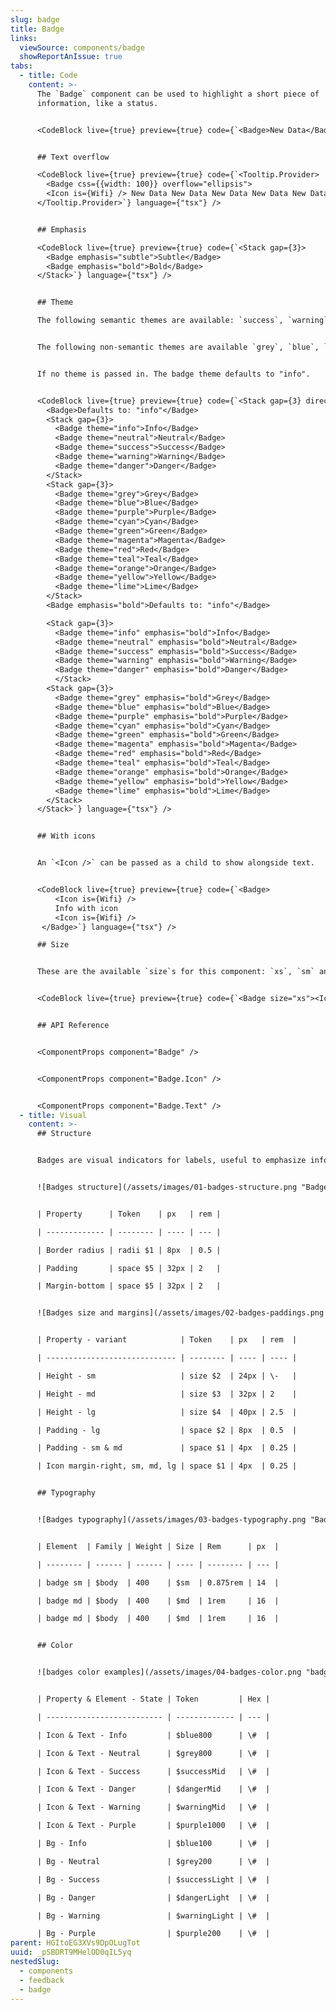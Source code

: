 ```yaml
---
slug: badge
title: Badge
links:
  viewSource: components/badge
  showReportAnIssue: true
tabs:
  - title: Code
    content: >-
      The `Badge` component can be used to highlight a short piece of
      information, like a status.


      <CodeBlock live={true} preview={true} code={`<Badge>New Data</Badge>`} language={"tsx"} />


      ## Text overflow

      <CodeBlock live={true} preview={true} code={`<Tooltip.Provider>
        <Badge css={{width: 100}} overflow="ellipsis">
        <Icon is={Wifi} /> New Data New Data New Data New Data New Data</Badge>
      </Tooltip.Provider>`} language={"tsx"} />


      ## Emphasis

      <CodeBlock live={true} preview={true} code={`<Stack gap={3}>
        <Badge emphasis="subtle">Subtle</Badge>
        <Badge emphasis="bold">Bold</Badge>
      </Stack>`} language={"tsx"} />


      ## Theme

      The following semantic themes are available: `success`, `warning`, `danger`, `neutral`, `info`.


      The following non-semantic themes are available `grey`, `blue`, `purple`, `cyan`,  `green`, `magenta`, `red`, `teal`, `orange`, `yellow`, `lime`.


      If no theme is passed in. The badge theme defaults to "info".


      <CodeBlock live={true} preview={true} code={`<Stack gap={3} direction="column" align="center">
        <Badge>Defaults to: "info"</Badge>
        <Stack gap={3}>
          <Badge theme="info">Info</Badge>
          <Badge theme="neutral">Neutral</Badge>
          <Badge theme="success">Success</Badge>
          <Badge theme="warning">Warning</Badge>
          <Badge theme="danger">Danger</Badge>
        </Stack>
        <Stack gap={3}>
          <Badge theme="grey">Grey</Badge>
          <Badge theme="blue">Blue</Badge>
          <Badge theme="purple">Purple</Badge>
          <Badge theme="cyan">Cyan</Badge>
          <Badge theme="green">Green</Badge>
          <Badge theme="magenta">Magenta</Badge>
          <Badge theme="red">Red</Badge>
          <Badge theme="teal">Teal</Badge>
          <Badge theme="orange">Orange</Badge>
          <Badge theme="yellow">Yellow</Badge>
          <Badge theme="lime">Lime</Badge>
        </Stack>
        <Badge emphasis="bold">Defaults to: "info"</Badge>

        <Stack gap={3}>
          <Badge theme="info" emphasis="bold">Info</Badge>
          <Badge theme="neutral" emphasis="bold">Neutral</Badge>
          <Badge theme="success" emphasis="bold">Success</Badge>
          <Badge theme="warning" emphasis="bold">Warning</Badge>
          <Badge theme="danger" emphasis="bold">Danger</Badge>
          </Stack>
        <Stack gap={3}>
          <Badge theme="grey" emphasis="bold">Grey</Badge>
          <Badge theme="blue" emphasis="bold">Blue</Badge>
          <Badge theme="purple" emphasis="bold">Purple</Badge>
          <Badge theme="cyan" emphasis="bold">Cyan</Badge>
          <Badge theme="green" emphasis="bold">Green</Badge>
          <Badge theme="magenta" emphasis="bold">Magenta</Badge>
          <Badge theme="red" emphasis="bold">Red</Badge>
          <Badge theme="teal" emphasis="bold">Teal</Badge>
          <Badge theme="orange" emphasis="bold">Orange</Badge>
          <Badge theme="yellow" emphasis="bold">Yellow</Badge>
          <Badge theme="lime" emphasis="bold">Lime</Badge>
        </Stack>
      </Stack>`} language={"tsx"} />


      ## With icons


      An `<Icon />` can be passed as a child to show alongside text.


      <CodeBlock live={true} preview={true} code={`<Badge>
          <Icon is={Wifi} />
          Info with icon
          <Icon is={Wifi} />
       </Badge>`} language={"tsx"} />

      ## Size


      These are the available `size`s for this component: `xs`, `sm` and `md`. The default is `sm`


      <CodeBlock live={true} preview={true} code={`<Badge size="xs"><Icon is={Wifi} />Size</Badge>`} language={"tsx"} />


      ## API Reference


      <ComponentProps component="Badge" />


      <ComponentProps component="Badge.Icon" />


      <ComponentProps component="Badge.Text" />
  - title: Visual
    content: >-
      ## Structure


      Badges are visual indicators for labels, useful to emphasize information to the user. Works best with single word values.


      ![Badges structure](/assets/images/01-badges-structure.png "Badges structure")


      | Property      | Token    | px   | rem |

      | ------------- | -------- | ---- | --- |

      | Border radius | radii $1 | 8px  | 0.5 |

      | Padding       | space $5 | 32px | 2   |

      | Margin-bottom | space $5 | 32px | 2   |


      ![Badges size and margins](/assets/images/02-badges-paddings.png "Badges size and margins")


      | Property - variant            | Token    | px   | rem  |

      | ----------------------------- | -------- | ---- | ---- |

      | Height - sm                   | size $2  | 24px | \-   |

      | Height - md                   | size $3  | 32px | 2    |

      | Height - lg                   | size $4  | 40px | 2.5  |

      | Padding - lg                  | space $2 | 8px  | 0.5  |

      | Padding - sm & md             | space $1 | 4px  | 0.25 |

      | Icon margin-right, sm, md, lg | space $1 | 4px  | 0.25 |


      ## Typography


      ![Badges typography](/assets/images/03-badges-typography.png "Badges typography")


      | Element  | Family | Weight | Size | Rem      | px  |

      | -------- | ------ | ------ | ---- | -------- | --- |

      | badge sm | $body  | 400    | $sm  | 0.875rem | 14  |

      | badge md | $body  | 400    | $md  | 1rem     | 16  |

      | badge md | $body  | 400    | $md  | 1rem     | 16  |


      ## Color


      ![badges color examples](/assets/images/04-badges-color.png "badges color examples")


      | Property & Element - State | Token         | Hex |

      | -------------------------- | ------------- | --- |

      | Icon & Text - Info         | $blue800      | \#  |

      | Icon & Text - Neutral      | $grey800      | \#  |

      | Icon & Text - Success      | $successMid   | \#  |

      | Icon & Text - Danger       | $dangerMid    | \#  |

      | Icon & Text - Warning      | $warningMid   | \#  |

      | Icon & Text - Purple       | $purple1000   | \#  |

      | Bg - Info                  | $blue100      | \#  |

      | Bg - Neutral               | $grey200      | \#  |

      | Bg - Success               | $successLight | \#  |

      | Bg - Danger                | $dangerLight  | \#  |

      | Bg - Warning               | $warningLight | \#  |

      | Bg - Purple                | $purple200    | \#  |
parent: HGItoEG3XVs9DpOLugTot
uuid: _pSBDRT9MHelOD0qIL5yq
nestedSlug:
  - components
  - feedback
  - badge
---
```

